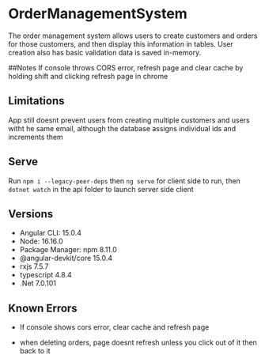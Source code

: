 # OrderManagementSystem

The order management system allows users to create customers and orders for those customers, and then display 
this information in tables. User creation also has basic validation data is saved in-memory.

##Notes
If console throws CORS error, refresh page and clear cache by holding shift and clicking refresh page in chrome

## Limitations
App still doesnt prevent users from creating multiple customers and users witht he same email, although the database
assigns individual ids and increments them

## Serve
Run `npm i --legacy-peer-deps` then `ng serve` for client side to run, then `dotnet watch` in the api folder to launch server side client

## Versions
 - Angular CLI: 15.0.4
 - Node: 16.16.0
 - Package Manager: npm 8.11.0
 - @angular-devkit/core            15.0.4
 - rxjs                            7.5.7
 - typescript                      4.8.4
 - .Net 7.0.101

## Known Errors
- If console shows cors error, clear cache and refresh page

- when deleting orders, page doesnt refresh unless you click out of it then back to it



